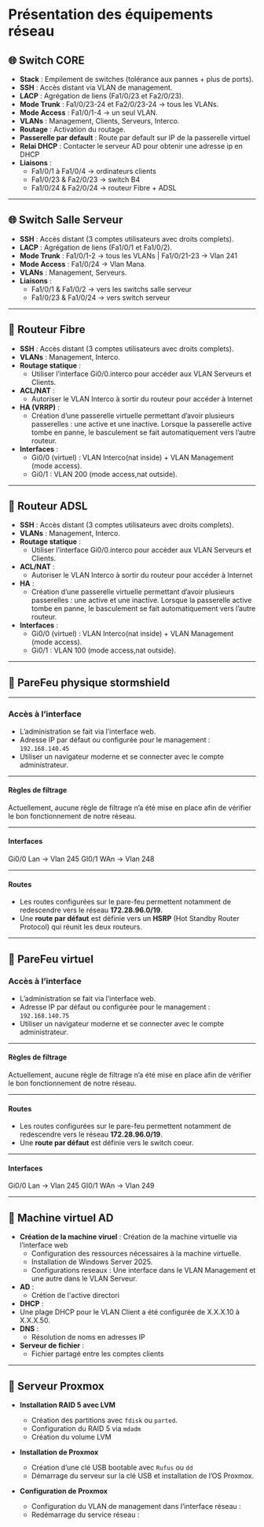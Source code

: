 # Présentation des équipements réseau

## 🌐 Switch CORE

- **Stack** : Empilement de switches (tolérance aux pannes + plus de ports).
- **SSH** : Accès distant via VLAN de management.
- **LACP** : Agrégation de liens (Fa1/0/23 et Fa2/0/23).
- **Mode Trunk** : Fa1/0/23-24 et Fa2/0/23-24 → tous les VLANs.
- **Mode Access** : Fa1/0/1-4 → un seul VLAN.
- **VLANs** : Management, Clients, Serveurs, Interco.
- **Routage** : Activation du routage.
- **Passerelle par default** : Route par default sur IP de la passerelle virtuel
- **Relai DHCP** : Contacter le serveur AD pour obtenir une adresse ip en DHCP
- **Liaisons** :
  - Fa1/0/1 à Fa1/0/4 → ordinateurs clients  
  - Fa1/0/23 & Fa2/0/23 → switch B4  
  - Fa1/0/24 & Fa2/0/24 → routeur Fibre + ADSL  

---

## 🌐 Switch Salle Serveur

- **SSH** : Accès distant (3 comptes utilisateurs avec droits complets).
- **LACP** : Agrégation de liens (Fa1/0/1 et Fa1/0/2).
- **Mode Trunk** : Fa1/0/1-2 → tous les VLANs | Fa1/0/21-23 → Vlan 241
- **Mode Access** : Fa1/0/24 → Vlan Mana.
- **VLANs** : Management, Serveurs.
- **Liaisons** :
  - Fa1/0/1 & Fa1/0/2 → vers les switchs salle serveur  
  - Fa1/0/23 & Fa1/0/24 → vers switch serveur  

---

## 📡 Routeur Fibre

- **SSH** : Accès distant (3 comptes utilisateurs avec droits complets).
- **VLANs** : Management, Interco.
- **Routage statique** :
  - Utiliser l’interface Gi0/0.interco pour accéder aux VLAN Serveurs et Clients.
- **ACL/NAT** :
  - Autoriser le VLAN Interco à sortir du routeur pour accéder à Internet
- **HA (VRRP)** :
  - Création d’une passerelle virtuelle permettant d’avoir plusieurs passerelles : une active et une inactive. Lorsque la passerelle active tombe en panne, le basculement se fait automatiquement vers l’autre routeur.
- **Interfaces** :
  - Gi0/0 (virtuel) : VLAN Interco(nat inside) + VLAN Management (mode access).
  - Gi0/1 : VLAN 200 (mode access,nat outside).

---

## 📡 Routeur ADSL

- **SSH** : Accès distant (3 comptes utilisateurs avec droits complets).
- **VLANs** : Management, Interco.
- **Routage statique** :
  - Utiliser l’interface Gi0/0.interco pour accéder aux VLAN Serveurs et Clients.
- **ACL/NAT** :
  - Autoriser le VLAN Interco à sortir du routeur pour accéder à Internet
- **HA** :
  - Création d’une passerelle virtuelle permettant d’avoir plusieurs passerelles : une active et une inactive. Lorsque la passerelle active tombe en panne, le basculement se fait automatiquement vers l’autre routeur.
- **Interfaces** :
  - Gi0/0 (virtuel) : VLAN Interco(nat inside) + VLAN Management (mode access).
  - Gi0/1 : VLAN 100 (mode access,nat outside).

---

## 🚫 PareFeu physique stormshield

---

### Accès à l’interface

- L’administration se fait via l’interface web.  
- Adresse IP par défaut ou configurée pour le management : `192.168.140.45`  
- Utiliser un navigateur moderne et se connecter avec le compte administrateur.  

---

#### Règles de filtrage

Actuellement, aucune règle de filtrage n’a été mise en place afin de vérifier le bon fonctionnement de notre réseau.

---

#### Interfaces

Gi0/0 Lan → Vlan 245
GI0/1 WAn → Vlan 248

---
#### Routes

- Les routes configurées sur le pare-feu permettent notamment de redescendre vers le réseau **172.28.96.0/19**.  
- Une **route par défaut** est définie vers un **HSRP** (Hot Standby Router Protocol) qui réunit les deux routeurs.  

---

## 🚫 PareFeu virtuel

### Accès à l’interface

- L’administration se fait via l’interface web.  
- Adresse IP par défaut ou configurée pour le management : `192.168.140.75`  
- Utiliser un navigateur moderne et se connecter avec le compte administrateur.  

---

#### Règles de filtrage

Actuellement, aucune règle de filtrage n’a été mise en place afin de vérifier le bon fonctionnement de notre réseau.

---

#### Routes

- Les routes configurées sur le pare-feu permettent notamment de redescendre vers le réseau **172.28.96.0/19**.  
- Une **route par défaut** est définie vers le switch coeur.  

---

#### Interfaces

Gi0/0 Lan → Vlan 245
GI0/1 WAn → Vlan 249

---

## 🔷  Machine virtuel AD

- **Création de la machine viruel** : Création de la machine virtuelle via l’interface web
  - Configuration des ressources nécessaires à la machine virtuelle.
  - Installation de Windows Server 2025.
  - Configurations reseaux : Une interface dans le VLAN Management et une autre dans le VLAN Serveur.
- **AD** :
  - Crétion de l'active directori
- **DHCP** :
- Une plage DHCP pour le VLAN Client a été configurée de X.X.X.10 à X.X.X.50.
- **DNS** :
  - Résolution de noms en adresses IP
- **Serveur de fichier** :
  - Fichier partagé entre les comptes clients

---

## 🔷 Serveur Proxmox

- **Installation RAID 5 avec LVM**
  - Création des partitions avec `fdisk` ou `parted`.
  - Configuration du RAID 5 via `mdadm`
  - Création du volume LVM

- **Installation de Proxmox**
  - Création d’une clé USB bootable avec `Rufus` ou `dd`
  - Démarrage du serveur sur la clé USB et installation de l’OS Proxmox.

- **Configuration de Proxmox**
  - Configuration du VLAN de management dans l’interface réseau :
  - Redémarrage du service réseau :

